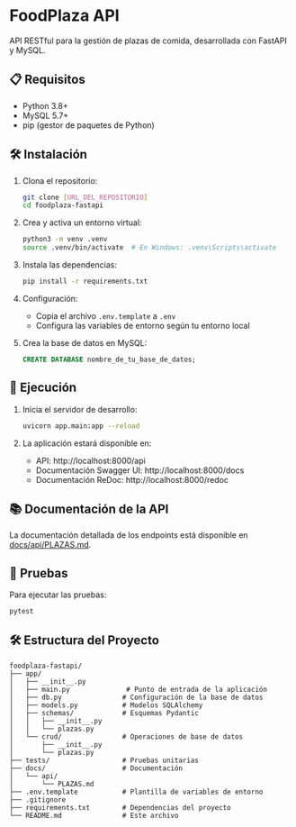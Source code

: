 # FoodPlaza API

API RESTful para la gestión de plazas de comida, desarrollada con FastAPI y MySQL.


## 📋 Requisitos

- Python 3.8+
- MySQL 5.7+
- pip (gestor de paquetes de Python)

## 🛠️ Instalación

1. Clona el repositorio:
   ```bash
   git clone [URL_DEL_REPOSITORIO]
   cd foodplaza-fastapi
   ```

2. Crea y activa un entorno virtual:
   ```bash
   python3 -m venv .venv
   source .venv/bin/activate  # En Windows: .venv\Scripts\activate
   ```

3. Instala las dependencias:
   ```bash
   pip install -r requirements.txt
   ```

4. Configuración:
   - Copia el archivo `.env.template` a `.env`
   - Configura las variables de entorno según tu entorno local

5. Crea la base de datos en MySQL:
   ```sql
   CREATE DATABASE nombre_de_tu_base_de_datos;
   ```

## 🚦 Ejecución

1. Inicia el servidor de desarrollo:
   ```bash
   uvicorn app.main:app --reload
   ```

2. La aplicación estará disponible en:
   - API: http://localhost:8000/api
   - Documentación Swagger UI: http://localhost:8000/docs
   - Documentación ReDoc: http://localhost:8000/redoc

## 📚 Documentación de la API

La documentación detallada de los endpoints está disponible en [docs/api/PLAZAS.md](docs/api/PLAZAS.md).

## 🧪 Pruebas

Para ejecutar las pruebas:

```bash
pytest
```

## 🛠 Estructura del Proyecto

```
foodplaza-fastapi/
├── app/
│   ├── __init__.py
│   ├── main.py              # Punto de entrada de la aplicación
│   ├── db.py               # Configuración de la base de datos
│   ├── models.py           # Modelos SQLAlchemy
│   ├── schemas/            # Esquemas Pydantic
│   │   ├── __init__.py
│   │   └── plazas.py
│   └── crud/               # Operaciones de base de datos
│       ├── __init__.py
│       └── plazas.py
├── tests/                  # Pruebas unitarias
├── docs/                   # Documentación
│   └── api/
│       └── PLAZAS.md
├── .env.template           # Plantilla de variables de entorno
├── .gitignore
├── requirements.txt        # Dependencias del proyecto
└── README.md               # Este archivo
```
